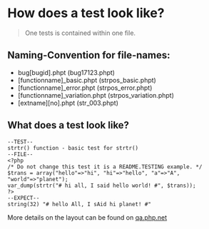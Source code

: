 # How does a test look like?

> <!-- .element: class="fragment"-->One tests is contained within one file.



## Naming-Convention for file-names:

* <!-- .element: class="fragment"-->bug[bugid].phpt (bug17123.phpt)
* <!-- .element: class="fragment"-->[functionname]_basic.phpt (strpos_basic.phpt)
* <!-- .element: class="fragment"-->[functionname]_error.phpt (strpos_error.phpt)
* <!-- .element: class="fragment"-->[functionname]_variation.phpt (strpos_variation.phpt)
* <!-- .element: class="fragment"-->[extname][no].phpt (str_003.phpt)




## What does a test look like?

```phpt
--TEST--
strtr() function - basic test for strtr()
--FILE--
<?php
/* Do not change this test it is a README.TESTING example. */
$trans = array("hello"=>"hi", "hi"=>"hello", "a"=>"A", "world"=>"planet");
var_dump(strtr("# hi all, I said hello world! #", $trans));
?>
--EXPECT--
string(32) "# hello All, I sAid hi planet! #"
```

More details on the layout can be found on [qa.php.net](https://qa.php.net/phpt_details.php)
